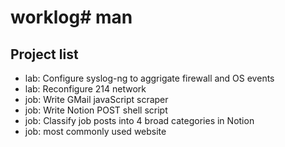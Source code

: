 # worklog# man

## Project list
* lab: Configure syslog-ng to aggrigate firewall and OS events
* lab: Reconfigure 214 network
* job: Write GMail javaScript scraper
* job: Write Notion POST shell script
* job: Classify job posts into 4 broad categories in Notion
* job: most commonly used website

